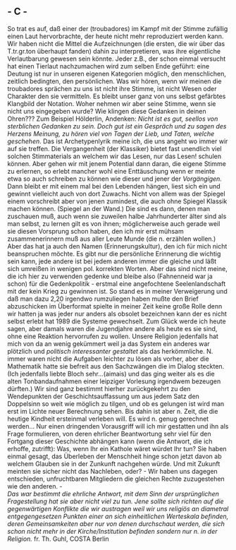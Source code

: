 ## - C -
So trat es auf, daß einer der (troubadores) im Kampf mit der Stimme zufällig einen Laut hervorbrachte, der heute nicht mehr reproduziert werden kann. Wir haben nicht die Mittel die Aufzeichnungen (die ersten, die wir über das T.tr.gr.ton überhaupt fanden) dahin zu interpretieren, was ihre eigentliche Verlautbarung gewesen sein könnte. Jeder z.B., der schon einmal versucht hat einen Tierlaut nachzumachen wird zum selben Ende geführt: eine Deutung ist nur in unseren eigenen Kategorien möglich, den menschlichen, zeitlich bedingten, den persönlichen. Was wir hören, wenn wir meinen die troubadores sprächen zu uns ist nicht ihre Stimme, ist nicht Wesen oder Charakter den sie vermitteln. Es bleibt unser ganz von uns selbst gefärbtes Klangbild der Notation. Woher nehmen wir aber seine Stimme, wenn sie nicht uns eingegeben wurde? Wie klingen diese Gedanken in deinen Ohren??? Zum Beispiel Hölderlin, Andenken: *Nicht ist es gut, seellos von sterblichen Gedanken zu sein. Doch gut ist ein Gespräch und zu sagen des Herzens Meinung, zu hören viel von Tagen der Lieb, und Taten, welche geschehen*. Das ist Archetypenlyrik meine ich, die uns angeht wo immer wir auf sie treffen. Die Vergangenheit (der Klassiker) bietet fast unendlich viel solchen Stimmaterials an welchem wir das Lesen, nur das Lesen! schulen können. Aber gehen wir mit jenem Potential dann daran, die eigene Stimme zu erlernen, so erlebt mancher wohl eine Enttäuschung wenn er meinte etwa so auch schreiben zu können wie dieser und jener der *Vorgängigen.* Dann bleibt er mit einem mal bei den Lebenden hängen, liest sich ein und gewinnt vielleicht auch von dort Zuwachs. Nicht von allem was der Spiegel einem vorschreibt aber von jenen zumindest, die auch ohne Spiegel Klassik machen können. (Spiegel an der Wand.) Die sind es dann, denen man zuschauen muß, auch wenn sie zuweilen halbe Jahrhunderter älter sind als man selbst, zu lernen gilt es von ihnen; möglicherweise auch gerade weil sie diesen Vorsprung schon haben, den ich mir erst mühsam zusammenerinnern muß aus aller Leute Munde (die n. erzählen wollen.) Aber das hat ja auch den Namen (Erinnerungskultur), den ich für mich nicht beanspruchen möchte. Es gibt nur die persönliche Erinnerung die wichtig sein kann, jede andere ist bei jedem anderen immer die gleiche und läßt sich umreißen in wenigen pol. korrekten Worten. Aber das sind nicht meine, die ich hier zu verwenden gedenke und bleibe also (Fahnenneid war ja schon) für die Gedenkpolitik - erstmal eine angefochtene Seelenlandschaft mit der kein Krieg zu gewinnen ist. So stand es in meiner Verweigerung und daß man dazu 2,20 irgendwo rumzuliegen haben mußte den Brief abzuschicken im Überformat spielte in meiner Zeit keine große Rolle denn wir hatten ja was jeder nur anders als obsolet bezeichnen kann der es nicht selbst erlebt hat 1989 die Systeme gewechselt. Zum Glück werde ich heute sagen, aber damals waren die Jugendjahre andere als heute es sie sind, ohne eine Reaktion hervorrufen zu wollen. Unsere Religion jedenfalls hat mich von da an wenig gekümmert weil ja das System ein anderes war plötzlich und *politisch interessanter gestaltet* als das herkömmliche. N. immer waren nicht die Aufgaben leichter zu lösen als vorher, aber die Mathematik hatte sie befreit aus den Sachzwängen die im Dialog steckten. (Ich jedenfalls liebte Bloch sehr...(aimais) und das ging weiter als es die alten Tonbandaufnahmen einer leipziger Vorlesung irgendwem bezeugen dürften.) Wir sind ganz bestimmt hierher zurückgekehrt zu den Wendepunkten der Geschichtsauffassung um aus jedem Satz den Doppelsinn so weit wie möglich zu tilgen, und ob es gelungen ist wird man erst im Lichte neuer Berechnung sehen. Bis dahin ist aber n. Zeit, die die heutige Kindheit ersteinmal verleben will. Es wird n. genug gerechnet werden... Nur einen dringenden Vorausgriff will ich mir gestatten und ihn als Frage formulieren, von deren ehrlicher Beantwortung sehr viel für den Fortgang dieser Geschichte abhängen kann (wenn die Antwort, die ich erhoffe, zutrifft): Was, wenn Ihr ein Kathole wäret würdet Ihr tun? Sie haben einmal gesagt, das Überleben der Menschheit hinge schon jetzt davon ab welchem Glauben sie in der Zunkunft nachgehen würde. Und mit Zukunft meinten sie sicher nicht das Nachleben, oder? - Wir haben uns dagegen entschieden, unfruchtbaren Mitgliedern die gleichen Rechte zuzugestehen wie den anderen. -   
*Das war bestimmt die ehrliche Antwort, mit dem Sinn der ursprünglichen Fragestellung hat sie aber nicht viel zu tun. Jene sollte sich richten auf die gegenwärtigen Konflikte die wir austragen weil wir uns religiös an diametral entgegengesetzen Punkten einer an sich einheitlichen Werteskala befinden, deren Gemeinsamkeiten aber nur von denen durchschaut werden, die sich schon nicht mehr in der Kirche/Institution befinden sondern nur *n.* in der Religion.* fr. Th. Guhl, COSTA Berlin   
